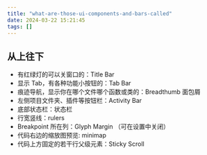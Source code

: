 ```yaml
---
title: "what-are-those-ui-components-and-bars-called"
date: 2024-03-22 15:21:45
tags: []
---
```

## 从上往下

- 有红绿灯的可以关窗口的：Title Bar
- 显示 Tab，有各种功能小按钮的：Tab Bar
- 痕迹导航，显示你在哪个文件哪个函数或类的：Breadthumb 面包屑
- 左侧项目文件夹、插件等按钮栏：Activity Bar
- 底部状态栏：状态栏
- 行宽竖线：rulers
- Breakpoint 所在列：Glyph Margin （可在设置中关闭）
- 代码右边的缩放图预览: minimap
- 代码上方固定的若干行父级元素：Sticky Scroll

